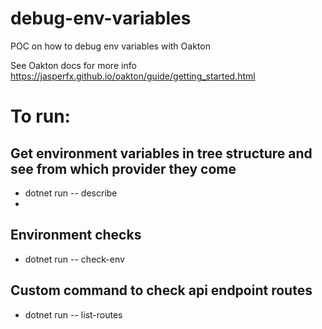 # debug-env-variables
POC on how to debug env variables with Oakton

See Oakton docs for more info
https://jasperfx.github.io/oakton/guide/getting_started.html

# To run:

## Get environment variables in tree structure and see from which provider they come
- dotnet run -- describe
- 
## Environment checks
- dotnet run -- check-env

## Custom command to check api endpoint routes
- dotnet run -- list-routes 
